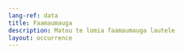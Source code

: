 ```yaml
---
lang-ref: data
title: Faamaumauga
description: Matou te lomia faamaumauga lautele
layout: occurrence
---
```


